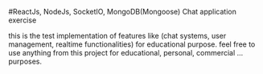 #ReactJs, NodeJs, SocketIO, MongoDB(Mongoose) Chat application exercise

this is the test implementation of features like (chat systems, user management, realtime functionalities) for educational purpose.
feel free to use anything from this project for educational, personal, commercial ... purposes.
